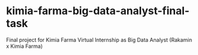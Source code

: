 # kimia-farma-big-data-analyst-final-task
Final project for Kimia Farma Virtual Internship as Big Data Analyst (Rakamin x Kimia Farma)
